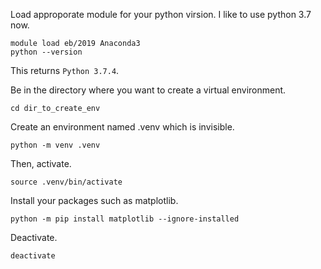Load approporate module for your python virsion. I like to use python 3.7 now.
```
module load eb/2019 Anaconda3
python --version
```
This returns `Python 3.7.4`.


Be in the directory where you want to create a virtual environment.
```
cd dir_to_create_env
```

Create an environment named .venv which is invisible.
```
python -m venv .venv
```

Then, activate.
```
source .venv/bin/activate
```

Install your packages such as matplotlib.
```
python -m pip install matplotlib --ignore-installed
```

Deactivate.
```
deactivate
```
